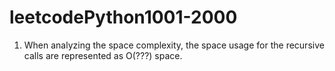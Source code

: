 # leetcodePython1001-2000

1. When analyzing the space complexity, the space usage for the recursive calls are represented as O(???) space.
